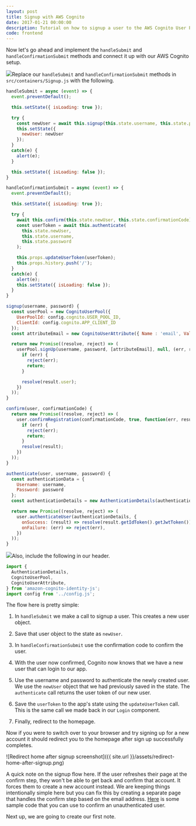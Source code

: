 ```yaml
---
layout: post
title: Signup with AWS Cognito
date: 2017-01-21 00:00:00
description: Tutorial on how to signup a user to the AWS Cognito User Pool using the AWS JS SDK in your React.js app.
code: frontend
---
```


Now let's go ahead and implement the `handleSubmit` and `handleConfirmationSubmit` methods and connect it up with our AWS Cognito setup.

<img class="code-marker" src="{{ site.url }}/assets/s.png" />Replace our `handleSubmit` and `handleConfirmationSubmit` methods in `src/containers/Signup.js` with the following.

``` javascript
handleSubmit = async (event) => {
  event.preventDefault();

  this.setState({ isLoading: true });

  try {
    const newUser = await this.signup(this.state.username, this.state.password);
    this.setState({
      newUser: newUser
    });
  }
  catch(e) {
    alert(e);
  }

  this.setState({ isLoading: false });
}

handleConfirmationSubmit = async (event) => {
  event.preventDefault();

  this.setState({ isLoading: true });

  try {
    await this.confirm(this.state.newUser, this.state.confirmationCode);
    const userToken = await this.authenticate(
      this.state.newUser,
      this.state.username,
      this.state.password
    );

    this.props.updateUserToken(userToken);
    this.props.history.push('/');
  }
  catch(e) {
    alert(e);
    this.setState({ isLoading: false });
  }
}

signup(username, password) {
  const userPool = new CognitoUserPool({
    UserPoolId: config.cognito.USER_POOL_ID,
    ClientId: config.cognito.APP_CLIENT_ID
  });
  const attributeEmail = new CognitoUserAttribute({ Name : 'email', Value : username });

  return new Promise((resolve, reject) => (
    userPool.signUp(username, password, [attributeEmail], null, (err, result) => {
      if (err) {
        reject(err);
        return;
      }

      resolve(result.user);
    })
  ));
}

confirm(user, confirmationCode) {
  return new Promise((resolve, reject) => (
    user.confirmRegistration(confirmationCode, true, function(err, result) {
      if (err) {
        reject(err);
        return;
      }
      resolve(result);
    })
  ));
}

authenticate(user, username, password) {
  const authenticationData = {
    Username: username,
    Password: password
  };
  const authenticationDetails = new AuthenticationDetails(authenticationData);

  return new Promise((resolve, reject) => (
    user.authenticateUser(authenticationDetails, {
      onSuccess: (result) => resolve(result.getIdToken().getJwtToken()),
      onFailure: (err) => reject(err),
    })
  ));
}
```

<img class="code-marker" src="{{ site.url }}/assets/s.png" />Also, include the following in our header.

``` javascript
import {
  AuthenticationDetails,
  CognitoUserPool,
  CognitoUserAttribute,
} from 'amazon-cognito-identity-js';
import config from '../config.js';
```

The flow here is pretty simple:

1. In `handleSubmit` we make a call to signup a user. This creates a new user object.

2. Save that user object to the state as `newUser`.

3. In `handleConfirmationSubmit` use the confirmation code to confirm the user.

4. With the user now confirmed, Cognito now knows that we have a new user that can login to our app.

5. Use the username and password to authenticate the newly created user. We use the `newUser` object that we had previously saved in the state. The `authenticate` call returns the user token of our new user.

6. Save the `userToken` to the app's state using the `updateUserToken` call. This is the same call we made back in our `Login` component.

7. Finally, redirect to the homepage.

Now if you were to switch over to your browser and try signing up for a new account it should redirect you to the homepage after sign up successfully completes.

![Redirect home after signup screenshot]({{ site.url }}/assets/redirect-home-after-signup.png)

A quick note on the signup flow here. If the user refreshes their page at the confirm step, they won't be able to get back and confirm that account. It forces them to create a new account instead. We are keeping things intentionally simple here but you can fix this by creating a separate page that handles the confirm step based on the email address. [Here](http://docs.aws.amazon.com/cognito/latest/developerguide/using-amazon-cognito-user-identity-pools-javascript-examples.html#using-amazon-cognito-identity-user-pools-javascript-example-confirming-user) is some sample code that you can use to confirm an unauthenticated user.

Next up, we are going to create our first note.
